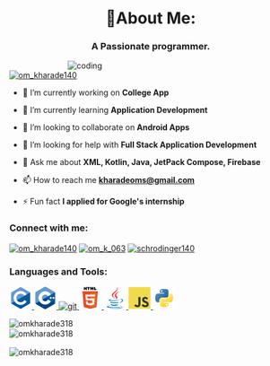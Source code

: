 <h1 align="center">💫About Me:</h1>
<h3 align="center">A Passionate programmer.</h3>
<img align = "right" alt="coding" width="400" src="https://steamuserimages-a.akamaihd.net/ugc/1631947648964785474/81CBA15178466DD47195A239232202E78987B714/?imw=637&imh=358&ima=fit&impolicy=Letterbox&imcolor=%23000000&letterbox=true">

<p align="left"> <a href="https://twitter.com/om_kharade140" target="blank"><img src="https://img.shields.io/twitter/follow/om_kharade140?logo=twitter&style=for-the-badge" alt="om_kharade140" /></a> </p>

- 🔭 I’m currently working on **College App**

- 🌱 I’m currently learning **Application Development**

- 👯 I’m looking to collaborate on **Android Apps**

- 🤝 I’m looking for help with **Full Stack Application Development**

- 💬 Ask me about **XML, Kotlin, Java, JetPack Compose, Firebase**

- 📫 How to reach me **kharadeoms@gmail.com**

- ⚡ Fun fact **I applied for Google's internship**

<h3 align="left">Connect with me:</h3>
<p align="left">
<a href="https://twitter.com/om_kharade140" target="blank"><img align="center" src="https://raw.githubusercontent.com/rahuldkjain/github-profile-readme-generator/master/src/images/icons/Social/twitter.svg" alt="om_kharade140" height="30" width="40" /></a>
<a href="https://instagram.com/om_k_063" target="blank"><img align="center" src="https://raw.githubusercontent.com/rahuldkjain/github-profile-readme-generator/master/src/images/icons/Social/instagram.svg" alt="om_k_063" height="30" width="40" /></a>
<a href="https://www.leetcode.com/schrodinger140" target="blank"><img align="center" src="https://raw.githubusercontent.com/rahuldkjain/github-profile-readme-generator/master/src/images/icons/Social/leet-code.svg" alt="schrodinger140" height="30" width="40" /></a>
</p>

<h3 align="left">Languages and Tools:</h3>
<p align="left"> <a href="https://www.cprogramming.com/" target="_blank" rel="noreferrer"> <img src="https://raw.githubusercontent.com/devicons/devicon/master/icons/c/c-original.svg" alt="c" width="40" height="40"/> </a> <a href="https://www.w3schools.com/cpp/" target="_blank" rel="noreferrer"> <img src="https://raw.githubusercontent.com/devicons/devicon/master/icons/cplusplus/cplusplus-original.svg" alt="cplusplus" width="40" height="40"/> </a> <a href="https://git-scm.com/" target="_blank" rel="noreferrer"> <img src="https://www.vectorlogo.zone/logos/git-scm/git-scm-icon.svg" alt="git" width="40" height="40"/> </a> <a href="https://www.w3.org/html/" target="_blank" rel="noreferrer"> <img src="https://raw.githubusercontent.com/devicons/devicon/master/icons/html5/html5-original-wordmark.svg" alt="html5" width="40" height="40"/> </a> <a href="https://www.java.com" target="_blank" rel="noreferrer"> <img src="https://raw.githubusercontent.com/devicons/devicon/master/icons/java/java-original.svg" alt="java" width="40" height="40"/> </a> <a href="https://developer.mozilla.org/en-US/docs/Web/JavaScript" target="_blank" rel="noreferrer"> <img src="https://raw.githubusercontent.com/devicons/devicon/master/icons/javascript/javascript-original.svg" alt="javascript" width="40" height="40"/> </a> <a href="https://www.python.org" target="_blank" rel="noreferrer"> <img src="https://raw.githubusercontent.com/devicons/devicon/master/icons/python/python-original.svg" alt="python" width="40" height="40"/> </a> </p>

<p><img align="left" width = "415" src="https://github-readme-stats.vercel.app/api/top-langs?username=omkharade318&show_icons=true&locale=en&layout=compact" alt="omkharade318" /></p>

<p>&nbsp;<img align="center" src="https://github-readme-stats.vercel.app/api?username=omkharade318&show_icons=true&locale=en" alt="omkharade318" /></p>

<p><img align="center" src="https://github-readme-streak-stats.herokuapp.com/?user=omkharade318&" alt="omkharade318" /></p>
